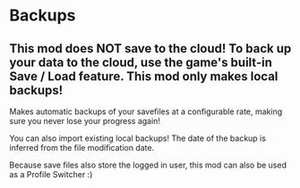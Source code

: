 # Backups

## <cr>This mod does NOT save to the cloud!</c> To back up your data to the cloud, use the game's built-in Save / Load feature. <cy>This mod only makes local backups!</c>

Makes <cy>automatic backups</c> of your savefiles at a configurable rate, making sure you never lose your progress again!

You can also <cp>import existing local backups</c>! The date of the backup is inferred from the file modification date.

Because save files also store the logged in user, <cj>this mod can also be used as a Profile Switcher</c> :)
